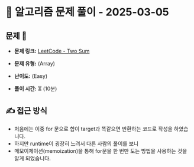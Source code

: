 # 📝 알고리즘 문제 풀이 - 2025-03-05

## 문제 📖

- **문제 링크:** [LeetCode - Two Sum](https://leetcode.com/problems/two-sum/description/?envType=problem-list-v2&envId=rabvlt31&)

- **문제 유형:** (Array)

- **난이도:** (Easy)

- **풀이 시간:** ⏳ (10분)

## ✍ 접근 방식

- 처음에는 이중 for 문으로 합이 target과 똑같으면 반환하는 코드로 작성을 하였습니다.
- 하지만 runtime이 굉장히 느려서 다른 사람의 풀이를 보니
- 메모이제이션(memoization)을 통해 for문을 한 번만 도는 방법을 사용하는 것을 알게 되었습니다.